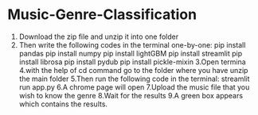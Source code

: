 # Music-Genre-Classification
1. Download the zip file and unzip it into one folder
2. Then write the following codes in the terminal one-by-one:
    pip install pandas
    pip install numpy
    pip install lightGBM
    pip install streamlit
    pip install librosa
    pip install pydub
    pip install pickle-mixin
3.Open termina
4.with the help of cd command go to the folder where you have unzip the main folder
5.Then run the following code in the terminal:
    streamlit run app.py
6.A chrome page will open
7.Upload the music file that you wish to know the genre
8.Wait for the results
9.A green box appears which contains the results.

